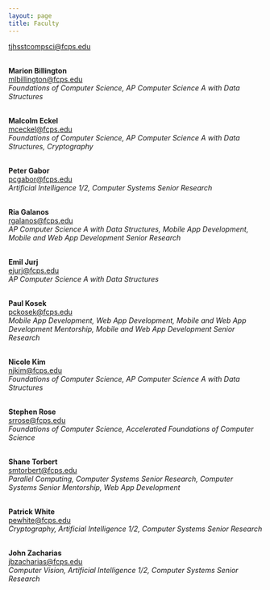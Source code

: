 ```yaml
---
layout: page
title: Faculty
---
```


[tjhsstcompsci@fcps.edu](mailto:tjhsstcompsci@fcps.edu)
<br><br>

**Marion Billington**<br>
[mlbillington@fcps.edu](mailto:mlbillington@fcps.edu)<br>
*Foundations of Computer Science, AP Computer Science A with Data Structures*<br><br>

**Malcolm Eckel**<br>
[mceckel@fcps.edu](mailto:mceckel@fcps.edu)<br>
*Foundations of Computer Science, AP Computer Science A with Data Structures, Cryptography*<br><br>

**Peter Gabor**<br>
[pcgabor@fcps.edu](pcgabor@fcps.edu)<br>
*Artificial Intelligence 1/2, Computer Systems Senior Research*<br><br>

**Ria Galanos**<br>
[rgalanos@fcps.edu](mailto:rgalanos@fcps.edu)<br>
*AP Computer Science A with Data Structures, Mobile App Development, Mobile and Web App Development Senior Research*<br><br>

**Emil Jurj**<br>
[ejurj@fcps.edu](mailto:ejurj@fcps.edu)<br>
*AP Computer Science A with Data Structures*<br><br>

**Paul Kosek**<br>
[pckosek@fcps.edu](mailto:pckosek@fcps.edu)<br>
*Mobile App Development, Web App Development, Mobile and Web App Development Mentorship, Mobile and Web App Development Senior Research*<br><br>

**Nicole Kim**<br>
[njkim@fcps.edu](mailto:njkim@fcps.edu)<br>
*Foundations of Computer Science, AP Computer Science A with Data Structures*<br><br>

**Stephen Rose**<br>
[srrose@fcps.edu](mailto:srrose@fcps.edu)<br>
*Foundations of Computer Science, Accelerated Foundations of Computer Science*<br><br>

**Shane Torbert**<br>
[smtorbert@fcps.edu](mailto:smtorbert@fcps.edu)<br>
*Parallel Computing, Computer Systems Senior Research, Computer Systems Senior Mentorship, Web App Development*<br><br>

**Patrick White**<br>
[pewhite@fcps.edu](mailto:pewhite@fcps.edu)<br>
*Cryptography, Artificial Intelligence 1/2, Computer Systems Senior Research*<br><br>

**John Zacharias**<br>
[jbzacharias@fcps.edu](mailto:jbzacharias@fcps.edu)<br>
*Computer Vision, Artificial Intelligence 1/2, Computer Systems Senior Research*
